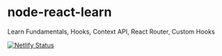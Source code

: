 # node-react-learn
Learn Fundamentals, Hooks, Context API, React Router, Custom Hooks

[![Netlify Status](https://api.netlify.com/api/v1/badges/fc5d9b31-f5dd-4342-88d8-af8f8b0cda71/deploy-status)](https://app.netlify.com/sites/react-basics-learn/deploys)
